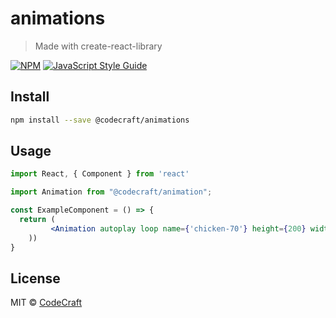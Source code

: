 # animations

> Made with create-react-library

[![NPM](https://img.shields.io/npm/v/@codecraft/animations.svg)](https://www.npmjs.com/package/@codecraft/animations) [![JavaScript Style Guide](https://img.shields.io/badge/code_style-standard-brightgreen.svg)](https://standardjs.com)

## Install

```bash
npm install --save @codecraft/animations
```

## Usage

```jsx
import React, { Component } from 'react'

import Animation from "@codecraft/animation";

const ExampleComponent = () => {
  return (
         <Animation autoplay loop name={'chicken-70'} height={200} width={200}/>
    ))
}

```

## License

MIT © [CodeCraft](https://github.com/CodeCraft)
